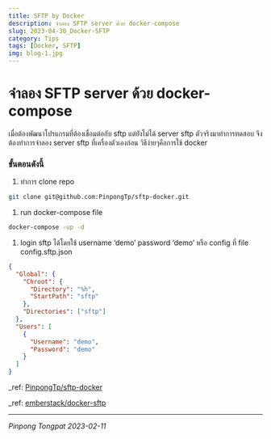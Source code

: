 ```yaml
---
title: SFTP by Docker
description: จำลอง SFTP server ด้วย docker-compose
slug: 2023-04-30_Docker-SFTP
category: Tips
tags: [Docker, SFTP]
img: blog-1.jpg
---
```


# จำลอง SFTP server ด้วย docker-compose

เมื่อต้องพัฒนาโปรแกรมที่ต้องเชื่อมต่อกับ sftp แต่ยังไม่ได้ server sftp ตัวจริงมาทำการทดสอบ จึงต้องทำการจำลอง server sftp ที่เครื่องตัวเองก่อน วิธีง่ายๆคือการใช้ docker

### ขั้นตอนดังนี้

1. ทำการ clone repo

```bash
git clone git@github.com:PinpongTp/sftp-docker.git
```

1. run docker-compose file

```bash
docker-compose -up -d
```

1. login sftp ได้โดยใช้ username ‘demo’ password ‘demo’ หรือ config ที่ file config.sftp.json

```json
{
  "Global": {
    "Chroot": {
      "Directory": "%h",
      "StartPath": "sftp"
    },
    "Directories": ["sftp"]
  },
  "Users": [
    {
      "Username": "demo",
      "Password": "demo"
    }
  ]
}
```

\_ref: [PinpongTp/sftp-docker](https://github.com/PinpongTp/sftp-docker)

\_ref: [emberstack/docker-sftp](https://github.com/emberstack/docker-sftp)

---

_Pinpong_ _Tongpat_
_2023-02-11_
